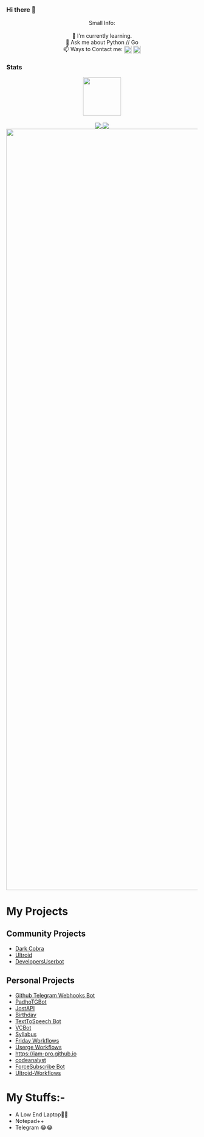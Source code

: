 ### Hi there 👋

<p align="center">
Small Info:<br><br>🌱 I’m currently learning.<br>💬 Ask me about Python // Go<br>📫 Ways to Contact me: <a href="https://t.me/TechiError"><img align="center" src="https://upload.wikimedia.org/wikipedia/commons/thumb/8/82/Telegram_logo.svg/512px-Telegram_logo.svg.png" width=20/></a> <a href="https://instagram.com/ItzSipak"><img align="center" src="https://upload.wikimedia.org/wikipedia/commons/thumb/a/a5/Instagram_icon.png/800px-Instagram_icon.png" width=20/></a>
</p>


### Stats
<p align="center">
<a href="https://github.com/TechiError">
  <img align="center" src="https://visitor-badge.laobi.icu/badge?page_id=TechiError" width=100/>
</a>
<br>
<br>

<a href="https://github.com/TechiError">
  <img align="center" src="https://github-readme-stats.vercel.app/api?username=TechiError&layout=compact&show_icons=true&theme=midnight-purple&cache_seconds=5&hide_border=True" float=left/>
</a>
<a href="https://github.com/TechiError" display="inline-block">
  <img align="center" src="https://github-readme-stats.vercel.app/api/top-langs/?username=TechiError&layout=compact&theme=midnight-purple&cache_seconds=5&custom_title=Most%20Stuffs%20on:&langs_count=10&hide_border=True" float=left/>
  <img align="center" src="https://github-profile-trophy.vercel.app/?username=TechiError&theme=radical&row=1&no-frame=true&no-bg=true" width=2000/>
</a>
</p>

# My Projects
## Community Projects

- [Dark Cobra](https://github.com/DARK-COBRA/DARKCOBRA)
- [Ultroid](https://github.com/TeamUltroid/Ultroid)
- [DevelopersUserbot](https://github.com/TechiError/DevelopersUserbot)

## Personal Projects

- [Github Telegram Webhooks Bot](https://github.com/TechiError/gh-webhooks)
- [PadhoTGBot](https://github.com/TechiError/padhotgbot)
- [JostAPI](jostapi.notavailable.live)
- [Birthday](https://github.com/TechiError/Birthday)
- [TextToSpeech Bot](https://github.com/TechiError/tts)
- [VCBot](https://github.com/iam-pro/vcbot)
- [Syllabus](https://github.com/iam-pro/syllabus)
- [Friday Workflows](https://github.com/iam-pro/friday-wf)
- [Userge Workflows](https://github.com/TechiError/userge-wf-example)
- https://iam-pro.github.io
- [codeanalyst](https://pypi.org/project/codeanalyst/)
- [ForceSubscribe Bot](https://github.com/TechiError/feck)
- [Ultroid-Workflows](https://github.com/techierror/ultroid-wf-example)

# My Stuffs:-

- A Low End Laptop🙂🙂
- Notepad++
- Telegram  😂😂
